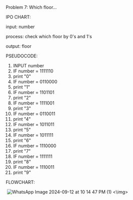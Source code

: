 Problem 7: Which floor…

IPO CHART: 

input: number

process: check which floor by 0's and 1's

output: floor

PSEUDOCODE:
1. INPUT number
2. IF number = 1111110
3. print "0"
4. IF number = 0110000
5. print "1"
6. IF number = 1101101
7. print "2"
8. IF number = 1111001
9. print "3"
10. IF number = 0110011
11. print "4"
12. IF number = 1011011
13. print "5"
14. IF number = 1011111
15. print "6"
16. IF number = 1110000
17. print "7"
18. IF number = 1111111
19. print "8"
20. IF number = 1110011
21. print "9"


FLOWCHART:

<img> ![WhatsApp Image 2024-09-12 at 10 14 47 PM (1)](https://github.com/user-attachments/assets/14beb7f2-59eb-4090-b1d8-ff5b89510003) <\img>
